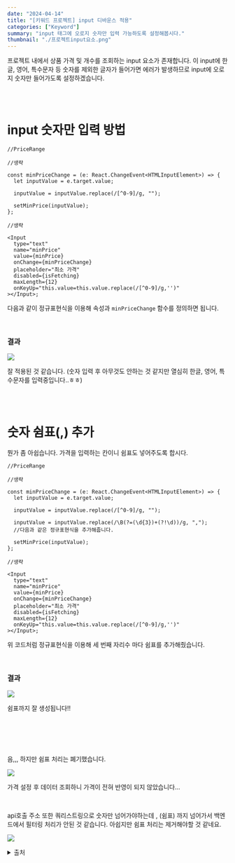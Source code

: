 ```yaml
---
date: "2024-04-14"
title: "[키워드 프로젝트] input 디바운스 적용"
categories: ["Keyword"]
summary: "input 태그에 오로지 숫자만 입력 가능하도록 설정해봅시다."
thumbnail: "./프로젝트input요소.png"
---
```


프로젝트 내에서 상품 가격 및 개수를 조회하는 input 요소가 존재합니다.
이 input에 한글, 영어, 특수문자 등 숫자를 제외한 글자가 들어가면 에러가 발생하므로 input에 오로지 숫자만 들어가도록 설정하겠습니다.

<br><br>

# input 숫자만 입력 방법

```tsx
//PriceRange

//생략

const minPriceChange = (e: React.ChangeEvent<HTMLInputElement>) => {
  let inputValue = e.target.value;

  inputValue = inputValue.replace(/[^0-9]/g, "");

  setMinPrice(inputValue);
};

//생략

<Input
  type="text"
  name="minPrice"
  value={minPrice}
  onChange={minPriceChange}
  placeholder="최소 가격"
  disabled={isFetching}
  maxLength={12}
  onKeyUp="this.value=this.value.replace(/[^0-9]/g,'')"
></Input>;
```

다음과 같이 정규표현식을 이용해 속성과 `minPriceChange` 함수를 정의하면 됩니다.

<br>

### 결과

![](https://velog.velcdn.com/images/dogmnil2007/post/515b95b6-5777-45a1-84e9-c55576b324f7/image.gif)

잘 적용된 것 같습니다. (숫자 입력 후 아무것도 안하는 것 같지만 열심히 한글, 영어, 특수문자를 입력중입니다..ㅎㅎ)

<br>
<br>

# 숫자 쉼표(,) 추가

뭔가 좀 아쉽습니다. 가격을 입력하는 칸이니 쉼표도 넣어주도록 합시다.

```tsx
//PriceRange

//생략

const minPriceChange = (e: React.ChangeEvent<HTMLInputElement>) => {
  let inputValue = e.target.value;

  inputValue = inputValue.replace(/[^0-9]/g, "");

  inputValue = inputValue.replace(/\B(?=(\d{3})+(?!\d))/g, ",");
  //다음과 같은 정규표현식을 추가해줍니다.

  setMinPrice(inputValue);
};

//생략

<Input
  type="text"
  name="minPrice"
  value={minPrice}
  onChange={minPriceChange}
  placeholder="최소 가격"
  disabled={isFetching}
  maxLength={12}
  onKeyUp="this.value=this.value.replace(/[^0-9]/g,'')"
></Input>;
```

위 코드처럼 정규표현식을 이용해 세 번째 자리수 마다 쉼표를 추가해줬습니다.

<br>

### 결과

![](https://velog.velcdn.com/images/dogmnil2007/post/17686f38-329f-4811-9b64-4080a3ba7dcb/image.gif)

쉼표까지 잘 생성됩니다!!

<br><br>
<br>
<br>

음,,, 하지만 쉼표 처리는 폐기했습니다.

![](https://velog.velcdn.com/images/dogmnil2007/post/0eb3a950-bcb8-496d-a453-9f5efc24e782/image.png)

가격 설정 후 데이터 조회하니 가격이 전혀 반영이 되지 않았습니다...

<br>

api호출 주소 또한 쿼리스트링으로 숫자만 넘어가야하는데 , (쉼표) 까지 넘어가서 백엔드에서 필터링 처리가 안된 것 같습니다. 아쉽지만 쉼표 처리는 제거해야할 것 같네요.

![](https://velog.velcdn.com/images/dogmnil2007/post/3d3f38cf-6810-49f4-9a2a-4dd4d6606510/image.png)

<details>

<summary>출처</summary>

<div markdown="1">

https://selinak.tistory.com/35

https://mong-blog.tistory.com/entry/input%EC%97%90-%EC%9E%85%EB%A0%A5%EB%90%9C-%EC%88%AB%EC%9E%90%EC%97%90-%EC%BD%A4%EB%A7%88-%EC%B0%8D%EA%B8%B0

</div>

</details>
